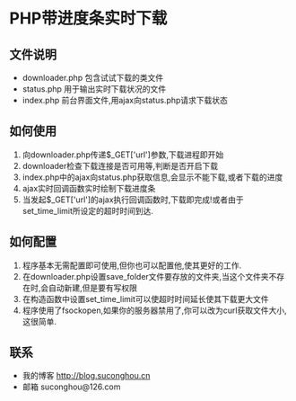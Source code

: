 
<html>
<head>
	<h1>PHP带进度条实时下载</h1>
</head>
<body>
<h2>文件说明</h2>
<ul>
<li>downloader.php 包含试试下载的类文件</li>
<li>status.php 用于输出实时下载状况的文件</li>
<li>index.php  前台界面文件,用ajax向status.php请求下载状态</li>

</ul>
<h2>如何使用</h2>
<ol>
<li>向downloader.php传递$_GET['url']参数,下载进程即开始</li>
<li>downloader检查下载连接是否可用等,判断是否开启下载</li>
<li>index.php中的ajax向status.php获取信息,会显示不能下载,或者下载的进度</li>
<li>ajax实时回调函数实时绘制下载进度条</li>
<li>当发起$_GET['url']的ajax执行回调函数时,下载即完成!或者由于set_time_limit所设定的超时时间到达.</li>
</ol>

<h2>如何配置</h2>
<ol>
<li>程序基本无需配置即可使用,但你也可以配置他,使其更好的工作.</li>
<li>在downloader.php设置save_folder文件要存放的文件夹,当这个文件夹不存在时,会自动新建,但是要有写权限</li>
<li>在构造函数中设置set_time_limit可以使超时时间延长使其下载更大文件</li>
<li>程序使用了fsockopen,如果你的服务器禁用了,你可以改为curl获取文件大小,这很简单.</li>
</ol>

<h2>联系</h2>
<ul>
<li>我的博客 <a href="http://blog.suconghou.cn">http://blog.suconghou.cn</a></li>
<li>邮箱 suconghou@126.com</li>
</ul>
</body>
</html>